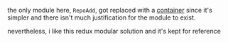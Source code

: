 the only module here, `RepoAdd`, got replaced with a [container](https://github.com/vfeskov/win-a-beer-react/tree/master/src/containers/RepoAdd) since it's simpler and there isn't much justification for the module to exist.

nevertheless, i like this redux modular solution and it's kept for reference
